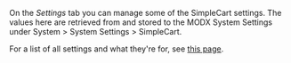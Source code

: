 On the _Settings_ tab you can manage some of the SimpleCart settings. The values here are retrieved from and stored to the MODX System Settings under System > System Settings > SimpleCart. 

For a list of all settings and what they're for, see [this page](../../Settings).